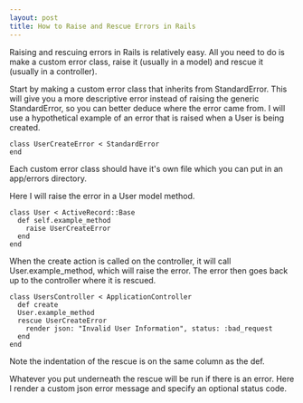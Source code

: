 ```yaml
---
layout: post
title: How to Raise and Rescue Errors in Rails
---
```


Raising and rescuing errors in Rails is relatively easy.  All you need to do is make a custom error class, raise it (usually in a model) and rescue it (usually in a controller).

Start by making a custom error class that inherits from StandardError.  This will give you a more descriptive error instead of raising the generic StandardError, so you can better deduce where the error came from.
 I will use a hypothetical example of an error that is raised when a User is being created.

```
class UserCreateError < StandardError
end
```

Each custom error class should have it's own file which you can put in an app/errors directory.

Here I will raise the error in a User model method.


```
class User < ActiveRecord::Base
  def self.example_method
    raise UserCreateError
  end
end
```

When the create action is called on the controller, it will call User.example_method, which will raise the error.  The error then goes back up to the controller where it is rescued.

```
class UsersController < ApplicationController
  def create
  User.example_method
  rescue UserCreateError
    render json: "Invalid User Information", status: :bad_request
  end
end
```

Note the indentation of the rescue is on the same column as the def.

Whatever you put underneath the rescue will be run if there is an error.
Here I render a custom json error message and specify an optional status code.
